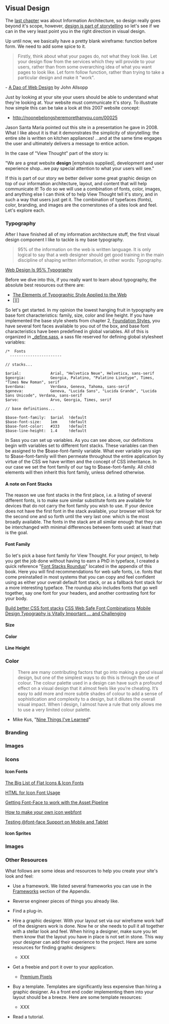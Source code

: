 Visual Design
-------------

The [last chapter][] was about Information Architecture, so design really goes beyond it's scope, however, [design is part of storytelling][Story Design] so let's see if we can in the very least point you in the right direction in visual design.

Up until now, we basically have a pretty blank wireframe: function before form. We need to add some spice to it.

> Firstly, think about what your pages do, not what they look like. Let your design flow from the services which they will provide to your users, rather than from some overarching idea of what you want pages to look like. Let form follow function, rather than trying to take a particular design and make it "work".

\- [A Dao of Web Design][Dao] by John Allsopp

Just by looking at your site your users should be able to understand what they're looking at. Your website must communicate it's story. To illustrate how simple this can be take a look at this 2007 website concept:

- http://noonebelongsheremorethanyou.com/00025

Jason Santa Maria pointed out this site in a presentation he gave in 2008. What I like about it is that it demonstrates the simplicity of storytelling: the entire site is written on kitchen appliances! ...and at the same time engages the user and ultimately delivers a message to entice action.

In the case of "View Thought" part of the story is:

"We are a great website **design** [emphasis supplied], development and user experience shop...we pay special attention to what your users will see."

If this is part of our story we better deliver some great graphic design on top of our information architecture, layout, and content that will help communicate it! To do so we will use a combination of fonts, color, images, and anything else I can think of to help View Thought tell it's story, and in such a way that users just get it. The combination of typefaces (fonts), color, branding, and images are the cornerstones of a sites look and feel. Let's explore each.

### Typography

After I have finished all of my information architecture stuff, the first visual design component I like to tackle is my base typography.

> 95% of the information on the web is written language. It is only logical to say that a web designer should get good training in the main discipline of shaping written information, in other words: Typography.

[Web Design Is 95% Typography][95% typography]

Before we dive into this, if you really want to learn about typography, the absolute best resources out there are:

- [The Elements of Typographic Style Applied to the Web][Typographic Style]
- [][]

So let's get started. In my opinion the lowest hanging fruit in typography are base font characteristics: family, size, color and line height. If you have implemented the base style sheets from chapter 2, [Foundation Styles][], you have several font faces available to you out of the box, and base font characteristics have been predefined in global variables. All of this is organized in [_define.sass][], a sass file reserved for defining global stylesheet variables:

    /*  Fonts
      -----------------------

    // stacks...

    $arial:             Arial, "Helvetica Neue", Helvetica, sans-serif
    $georgia:           Georgia, Palatino, "Palatino Linotype", Times, "Times New Roman", serif
    $verdana:           Verdana, Geneva, Tahoma, sans-serif
    $geneva:            Geneva, "Lucida Sans", "Lucida Grande", "Lucida Sans Unicode", Verdana, sans-serif
    $arvo:              Arvo, Georgia, Times, serif

    // base definitions...

    $base-font-family:  $arial  !default
    $base-font-size:    1em     !default
    $base-font-color:   #333    !default
    $base-line-height:  1.4     !default

In Sass you can set up variables. As you can see above, our definitions begin with variables set to different font stacks. These variables can then be assigned to the $base-font-family variable. What ever variable you sign to $base-font-family will then permeate throughout the entire application by virtue of the CSS we have written and the concept of CSS inheritance. In our case we set the font family of our <body> tag to $base-font-family. All child elements will then inherit this font family, unless defined otherwise.

#### A note on Font Stacks

The reason we use font stacks in the first place, i.e. a listing of several different fonts, is to make sure similar substitute fonts are available for devices that do not carry the font family you wish to use. If your device does not have the first font in the stack available, your browser will look for the second one and so forth until the very last one: which is the most broadly available. The fonts in the stack are all similar enough that they can be interchanged with minimal differences between fonts used: at least that is the goal.

#### Font Family

So let's pick a base font family for View Thought. For your project, to help you get the job done without having to earn a PhD in typeface, I created a quick reference "[Font Stacks Roundup][Appendix 7]" located in the appendix of this book. Here you will find recommendations for web safe fonts, i.e. fonts that come preinstalled in most systems that you can copy and feel confident using as either your overall default font stack, or as a fallback font stack for a more interesting typeface. The roundup also includes fonts that go well together, say one font for your headers, and another contrasting font for your body.



[Build better CSS font stacks][Font Stacks]
[CSS Web Safe Font Combinations][Web Safe]
[Mobile Design Typography is Vitally Important ... and Challenging][Mobile typography]

#### Size



#### Color



#### Line Height



### Color

> There are many contributing factors that go into making a good visual design, but one of the simplest ways to do this is through the use of colour. The colour palette used in a design can have such a profound effect on a visual design that it almost feels like you’re cheating. It’s easy to add more and more subtle shades of colour to add a sense of sophistication and complexity to a design, but it dilutes the overall visual impact. When I design, I almost have a rule that only allows me to use a very limited colour palette.

- Mike Kus, "[Nine Things I've Learned][9 Things]"


### Branding

### Images

### Icons

#### Icon Fonts



[The Big List of Flat Icons & Icon Fonts][Big List]

[HTML for Icon Font Usage][Icon Font HTML]

[Getting Font-Face to work with the Asset Pipeline][Pipeline]

[How to make your own icon webfont][DIY Icon Fonts]

[Testing @font-face Support on Mobile and Tablet][Icon Font Support]

#### Icon Sprites



### Images


### Other Resources

What follows are some ideas and resources to help you create your site's look and feel:

- Use a framework. We listed several frameworks you can use in the [Frameworks][] section of the Appendix.

- Reverse engineer pieces of things you already like.

- Find a plug-in.

- Hire a graphic designer. With your layout set via our wireframe work half of the designers work is done. Now he or she needs to pull it all together with a stellar look and feel. When hiring a designer, make sure you let them know that the layout you have in place is not set in stone. This way your designer can add their experience to the project. Here are some resources for finding graphic designers:

  - XXX

- Get a freebie and port it over to your application.

  - [Premium Pixels][]

- Buy a template. Templates are significantly less expensive than hiring a graphic designer. As a front end coder implementing them into your layout should be a breeze. Here are some template resources:

  - XXX

- Read a tutorial.

[last chapter]:         https://github.com/maxxiimo/the-front-end-manifesto/blob/master/information-architecting.md
[Story Design]:         http://24ways.org/2011/design-the-invisible/
[Dao]:                  http://www.alistapart.com/articles/dao
[95% typography]:       http://informationarchitects.net/blog/the-web-is-all-about-typography-period/
[Typographic Style]:    http://webtypography.net/
[Foundation Styles]:    https://github.com/maxxiimo/the-front-end-manifesto/blob/master/foundation-styles.md
[_define.sass]:         https://github.com/maxxiimo/base-css/blob/master/_define.sass
[Appendix 7]:           https://github.com/maxxiimo/the-front-end-manifesto/blob/master/appendix-7.md#font-stacks-roundup
[Font Stacks]:          http://www.codestyle.org/css/font-family/BuildBetterCSSFontStacks.shtml
[Web Safe]:             http://www.w3schools.com/cssref/css_websafe_fonts.asp
[Mobile Typography]:    http://tympanus.net/codrops/2012/11/12/mobile-design-typography-is-vitally-important-and-challenging/
[9 Things]:             http://24ways.org/2011/nine-things-ive-learned/
[Responsive Navigation]: http://bradfrostweb.com/blog/web/responsive-nav-patterns/
[Big List]:             http://css-tricks.com/flat-icons-icon-fonts/
[Icon Font HTML]:       http://css-tricks.com/html-for-icon-font-usage/
[Pipeline]:             http://myrailslearnings.wordpress.com/2012/05/01/getting-font-face-to-work-with-the-asset-pipeline/
[DIY Icon Fonts]:       http://www.webdesignerdepot.com/2012/01/how-to-make-your-own-icon-webfont/
[Icon Font Support]:    http://blog.kaelig.fr/post/33373448491/testing-font-face-support-on-mobile-and-tablet
[Frameworks]:           https://github.com/maxxiimo/the-front-end-manifesto/blob/master/appendix-5.md#frameworks
[Premium Pixels]:       http://www.premiumpixels.com/
